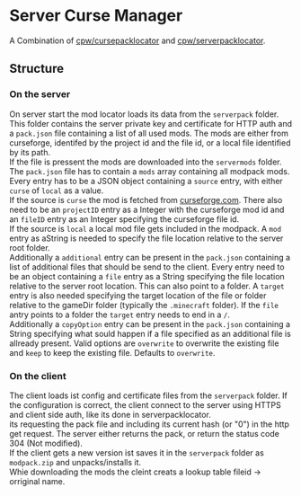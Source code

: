 # Server Curse Manager
A Combination of [cpw/cursepacklocator](https://github.com/cpw/cursepacklocator) and [cpw/serverpacklocator](https://github.com/cpw/serverpacklocator/).

## Structure
### On the server
On server start the mod locator loads its data from the `serverpack` folder. This folder contains the server private key and certificate for HTTP auth and a `pack.json` file containing a list of all used mods. The mods are either from curseforge, identifed by the project id and the file id, or a local file identified by its path.  
If the file is pressent the mods are downloaded into the `servermods` folder.  
The `pack.json` file has to contain a `mods` array containing all modpack mods. Every entry has to be a JSON object containing a `source` entry, with either `curse` of `local` as a value.  
If the source is `curse` the mod is fetched from [curseforge.com](https://www.curseforge.com/). There also need to be an `projectID` entry as a Integer with the curseforge mod id and an `fileID` entry as an Integer specifying the curseforge file id.  
If the source is `local` a local mod file gets included in the modpack. A `mod` entry as aString is needed to specify the file location relative to the server root folder.  
Additionally a `additional` entry can be present in the `pack.json` containing a list of additional files that should be send to the client. Every entry need to be an object containing a `file` entry as a String specifying the file location relative to the server root location. This can also point to a folder. A `target` entry is also needed specifying the target location of the file or folder relative to the gameDir folder (typically the `.minecraft` folder). If the `file` antry points to a folder the `target` entry needs to end in a `/`.  
Additionally a `copyOption` entry can be present in the `pack.json` containing a String specifying what sould happen if a file specified as an additional file is allready present. Valid options are `overwrite` to overwrite the existing file and `keep` to keep the existing file. Defaults to `overwrite`.  

### On the client
The client loads ist config and certificate files from the `serverpack` folder. If the configuration is correct, the client connect to the server using HTTPS and client side auth, like its done in serverpacklocator.  
its requesting the pack file and including its current hash (or "0") in the http get request. The server either returns the pack, or return the status code 304 (Not modified).  
If the client gets a new version ist saves it in the `serverpack` folder as `modpack.zip` and unpacks/installs it.  
Whie downloading the mods the cleint creats a lookup table fileid -> orriginal name.  